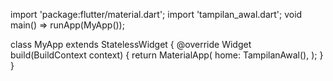 import 'package:flutter/material.dart';
import 'tampilan_awal.dart';
void main() => runApp(MyApp());

class MyApp extends StatelessWidget {
  @override
  Widget build(BuildContext context) {
    return MaterialApp(
      home: TampilanAwal(),
    );
  }
}
